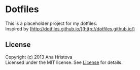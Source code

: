Dotfiles
===================

This is a placeholder project for my dotfiles.  
Inspired by [http://dotfiles.github.io/](http://dotfiles.github.io/)

## License

Copyright (c) 2013 Ana Hristova  
Licensed under the MIT license. See [License](https://github.com/anah/dotfiles/blob/master/License) for details.
